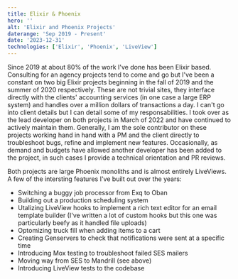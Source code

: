 ```yaml
---
title: Elixir & Phoenix
hero: ''
alt: 'Elixir and Phoenix Projects'
daterange: 'Sep 2019 - Present'
date: '2023-12-31'
technologies: ['Elixir', 'Phoenix', 'LiveView']
---
```



Since 2019 at about 80% of the work I've done has been Elixir based. Consulting for an agency projects tend to come and go but I've been a constant on two big Elixir projects beginning in the fall of 2019 and the summer of 
2020 respectively. These are not trivial sites, they interface directly with the clients' accounting services (in one case a large ERP system) and handles over a million dollars of transactions a day.
I can't go into client details but I can detail some of my responsabilities.  I took over as the lead developer on both projects in March of 2022 and have continued to actively maintain them. Generally, I am 
the sole contributor on these projects working hand in hand with a PM and the client directly to troubleshoot bugs, refine and implement new features. Occasionally, as demand and budgets have allowed another developer has been 
added to the project, in such cases I provide a technical orientation and PR reviews.

Both projects are large Phoenix monoliths and is almost entirely LiveViews. A few of the intersting features I've built out over the years:

* Switching a buggy job processor from Exq to Oban
* Building out a production scheduling system
* Utalizing LiveView hooks to implement a rich text editor for an email template builder (I've written a lot of custom hooks but this one was particularly beefy as it handled file uploads)
* Optomizing truck fill when adding items to a cart
* Creating Genservers to check that notifications were sent at a specific time
* Introducing Mox testing to troubleshoot failed SES mailers 
* Moving way from SES to Mandrill (see above)
* Introducing LiveView tests to the codebase
